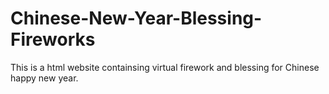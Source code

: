 # Chinese-New-Year-Blessing-Fireworks
This is a html website containsing virtual firework and blessing for Chinese happy new year.
